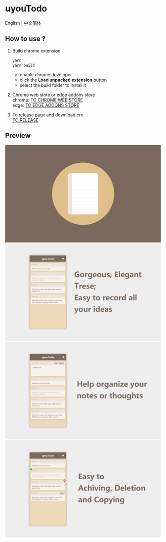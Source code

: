 # uyouTodo
 
English | [中文简体](https://github.com/tonylu110/uyouTodo/tree/main/README/zh_cn)

## How to use ?

1. Build chrome extension
    ``` 
    yarn
    yarn build
    ```
    * enable chrome developer
    * click the **Load unpacked extension** button
    * select the build folder to install it
    
2. Chrome web store or edge addons store\
   chrome: [TO CHROME WEB STORE](https://github.com/tonylu110/uyouTodo/releases)\
   edge: [TO EDGE ADDONS STORE](https://microsoftedge.microsoft.com/addons/detail/uyou-todo/efmogbhijocfeiaflifgjjkmfhjoplnp)

3. To release page and download crx\
   [TO RELEASE](https://github.com/tonylu110/uyouTodo/releases)

## Preview
![](./demo/demo1.png)
![](./demo/demo2.png)
![](./demo/demo3.png)
![](./demo/demo4.png)